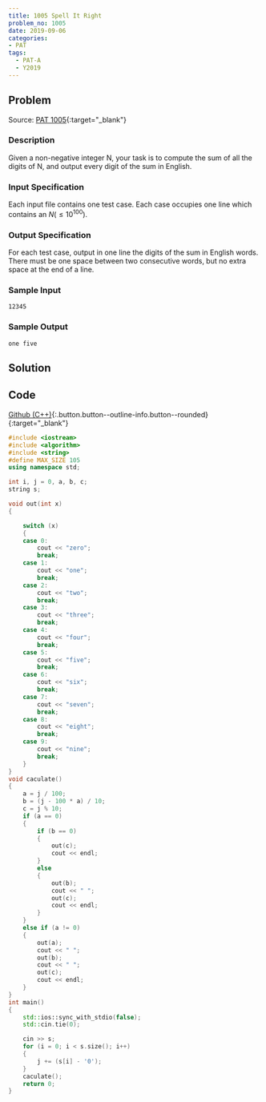 ```yaml
---
title: 1005 Spell It Right
problem_no: 1005
date: 2019-09-06
categories:
- PAT
tags:
  - PAT-A
  - Y2019
---
```


<!--more-->

## Problem

Source: [PAT 1005](https://pintia.cn/problem-sets/994805342720868352/problems/994805519074574336){:target="_blank"}

### Description

Given a non-negative integer N, your task is to compute the sum of all the digits of N, and output every digit of the sum in English.

### Input Specification

Each input file contains one test case. Each case occupies one line which contains an $N (≤10^100)$.

### Output Specification

For each test case, output in one line the digits of the sum in English words. There must be one space between two consecutive words, but no extra space at the end of a line.

### Sample Input

```text
12345
```

### Sample Output

```text
one five
```

## Solution

## Code

[Github (C++)](https://github.com/Alomerry/algorithm/blob/master/pat/a/1005){:.button.button--outline-info.button--rounded}{:target="_blank"}


```cpp
#include <iostream>
#include <algorithm>
#include <string>
#define MAX_SIZE 105
using namespace std;

int i, j = 0, a, b, c;
string s;

void out(int x)
{

    switch (x)
    {
    case 0:
        cout << "zero";
        break;
    case 1:
        cout << "one";
        break;
    case 2:
        cout << "two";
        break;
    case 3:
        cout << "three";
        break;
    case 4:
        cout << "four";
        break;
    case 5:
        cout << "five";
        break;
    case 6:
        cout << "six";
        break;
    case 7:
        cout << "seven";
        break;
    case 8:
        cout << "eight";
        break;
    case 9:
        cout << "nine";
        break;
    }
}
void caculate()
{
    a = j / 100;
    b = (j - 100 * a) / 10;
    c = j % 10;
    if (a == 0)
    {
        if (b == 0)
        {
            out(c);
            cout << endl;
        }
        else
        {
            out(b);
            cout << " ";
            out(c);
            cout << endl;
        }
    }
    else if (a != 0)
    {
        out(a);
        cout << " ";
        out(b);
        cout << " ";
        out(c);
        cout << endl;
    }
}
int main()
{
    std::ios::sync_with_stdio(false);
    std::cin.tie(0);

    cin >> s;
    for (i = 0; i < s.size(); i++)
    {
        j += (s[i] - '0');
    }
    caculate();
    return 0;
}
```
